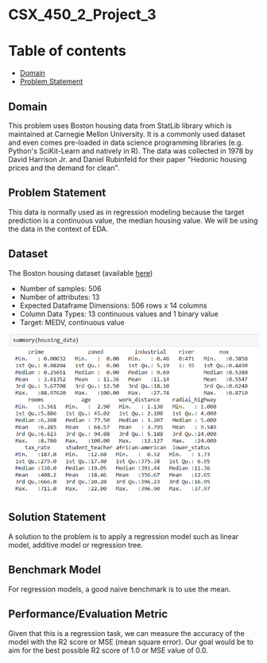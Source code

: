 # CSX_450_2_Project_3


Table of contents
=================
  
  * [Domain](#domain)
  * [Problem Statement](#problem_statement)



## Domain

This problem uses Boston housing data from StatLib library which is maintained at Carnegie Mellon University. It is a commonly used dataset and even comes pre-loaded in data science programming libraries (e.g. Python's SciKit-Learn and natively in R). The data was collected in 1978 by David Harrison Jr. and Daniel Rubinfeld for their paper "Hedonic housing prices and the demand for clean".


## Problem Statement

This data is normally used as in regression modeling because the target prediction is a continuous value, the median housing value. We will be using the data in the context of EDA.


## Dataset

The Boston housing dataset (available [here](https://archive.ics.uci.edu/ml/machine-learning-databases/housing/))

- Number of samples: 506 
- Number of attributes: 13
- Expected Dataframe Dimensions: 506 rows x 14 columns
- Column Data Types: 13 continuous values and 1 binary value
- Target: MEDV, continuous value

![Dataset Summary](images/summary_boston_housing.png "R dataset summary")



## Solution Statement

A solution to the problem is to apply a regression model such as linear model, additive model or regression tree. 


## Benchmark Model

For regression models, a good naive benchmark is to use the mean.


## Performance/Evaluation Metric

Given that this is a regression task, we can measure the accuracy of the model with the R2 score or MSE (mean square error). Our goal would be to aim for the best possible R2 score of 1.0 or MSE value of 0.0.

